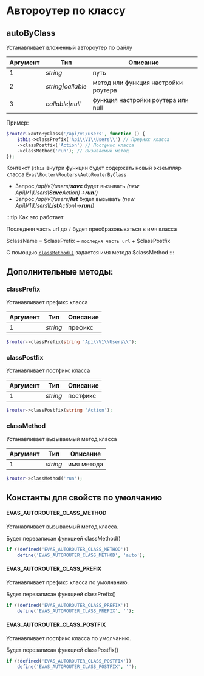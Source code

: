 # Автороутер по классу

## autoByClass

Устанавливает вложенный автороутер по файлу

| Аргумент | Тип | Описание |
|-----------|-----|----------|
| 1 | *string* | путь |
| 2 | *string\|callable* | метод или функция настройки роутера |
| 3 | *callable\|null* | функция настройки роутера или null |

Пример:
```PHP
$router->autoByClass('/api/v1/users', function () {
    $this->classPrefix('Api\\V1\\Users\\') // Префикс класса
    ->classPostfix('Action') // Постфикс класса
    ->classMethod('run'); // Вызываемый метод
});
```

Контекст `$this` внутри функции будет содержать новый экземпляр класса `Evas\Router\Routers\AutoRouterByClass`

- Запрос */api/v1/users/**save*** будет вызывать *(new Api\V1\Users\\**Save**Action)->**run**()*
- Запрос */api/v1/users/**list*** будет вызывать *(new Api\V1\Users\\**List**Action)->**run**()*

:::tip Как это работает

Последняя часть url до `/` будет преобразовываться в имя класса

$className = $classPrefix + `последня часть url` + $classPostfix

С помощью [`classMethod()`](#classmethod) задается имя метода $classMethod
:::

## Дополнительные методы:

### classPrefix

Устанавливает префикс класса

| Аргумент | Тип | Описание |
|-----------|-----|----------|
| 1 | *string* | префикс |

```PHP
$router->classPrefix(string 'Api\\V1\\Users\\');
```

### classPostfix

Устанавливает постфикс класса

| Аргумент | Тип | Описание |
|-----------|-----|----------|
| 1 | *string* | постфикс |

```PHP
$router->classPostfix(string 'Action');
```

### classMethod

Устанавливает вызываемый метод класса

| Аргумент | Тип | Описание |
|-----------|-----|----------|
| 1 | *string* | имя метода |

```PHP
$router->classMethod('run');
```

## Константы для свойств по умолчанию

#### EVAS_AUTOROUTER_CLASS_METHOD

Устанавливает вызываемый метод класса.

Будет перезаписан функцией classMethod()

```PHP
if (!defined('EVAS_AUTOROUTER_CLASS_METHOD'))
    define('EVAS_AUTOROUTER_CLASS_METHOD', 'auto');
```

#### EVAS_AUTOROUTER_CLASS_PREFIX

Устанавливает префикс класса по умолчанию.

Будет перезаписан функцией classPrefix()

```PHP
if (!defined('EVAS_AUTOROUTER_CLASS_PREFIX'))
    define('EVAS_AUTOROUTER_CLASS_PREFIX', '');
```

#### EVAS_AUTOROUTER_CLASS_POSTFIX

Устанавливает постфикс класса по умолчанию.

Будет перезаписан функцией classPostfix()

```PHP
if (!defined('EVAS_AUTOROUTER_CLASS_POSTFIX'))
    define('EVAS_AUTOROUTER_CLASS_POSTFIX', '');
```
